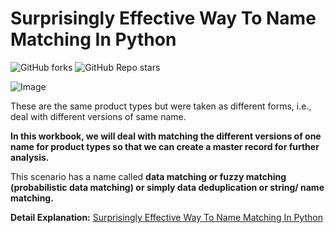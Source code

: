 # Surprisingly Effective Way To Name Matching In Python

![GitHub forks](https://img.shields.io/github/forks/maladeep/Name-Matching-In-Python?style=plastic)            ![GitHub Repo stars](https://img.shields.io/github/stars/maladeep/Name-Matching-In-Python?style=plastic)

![Image](headerroomtype.png)

These are the same product types but were taken as different forms, i.e., deal with different versions of same name.


**In this workbook, we will deal with matching the different versions of one name for product types so that we can create a master record for further analysis.**

This scenario has a name called **data matching or fuzzy matching (probabilistic data matching) or simply data deduplication or string/ name matching.**

**Detail Explanation:** [Surprisingly Effective Way To Name Matching In Python](https://medium.com/@maladeep.upadhaya/surprisingly-effective-way-to-name-matching-in-python-1a67328e670e)


